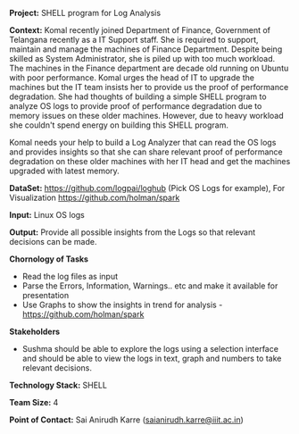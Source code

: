 **Project:** SHELL program for Log Analysis

**Context:** Komal recently joined Department of Finance, Government of Telangana recently as a IT Support staff. She is required to support, maintain and manage the machines of Finance Department. Despite being skilled as System Administrator, she is piled up with too much workload. The machines in the Finance department are decade old running on Ubuntu with poor performance. Komal urges the head of IT to upgrade the machines but the IT team insists her to provide us the proof of performance degradation. She had thoughts of building a simple SHELL program to analyze OS logs to provide proof of performance degradation due to memory issues on these older machines. However, due to heavy workload she couldn't spend energy on building this SHELL program.

Komal needs your help to build a Log Analyzer that can read the OS logs and provides insights so that she can share relevant proof of performance degradation on these older machines with her IT head and get the machines upgraded with latest memory. 

**DataSet:**  https://github.com/logpai/loghub (Pick OS Logs for example), For Visualization https://github.com/holman/spark

**Input:** Linux OS logs

**Output:** Provide all possible insights from the Logs so that relevant decisions can be made.

**Chornology of Tasks**
* Read the log files as input
* Parse the Errors, Information, Warnings.. etc and make it available for presentation
* Use Graphs to show the insights in trend for analysis - https://github.com/holman/spark

**Stakeholders**
* Sushma should be able to explore the logs using a selection interface and should be able to view the logs in text, graph and numbers to take relevant decisions.

**Technology Stack:**  SHELL

**Team Size:** 4 

**Point of Contact:** Sai Anirudh Karre (saianirudh.karre@iiit.ac.in)
